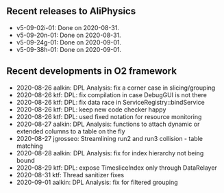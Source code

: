 ## Recent releases to AliPhysics
- v5-09-02i-01: Done on 2020-08-31.
- v5-09-20n-01: Done on 2020-08-31.
- v5-09-24g-01: Done on 2020-09-01.
- v5-09-38h-01: Done on 2020-09-01.
## Recent developments in O2 framework
- 2020-08-26 aalkin: DPL Analysis: fix a corner case in slicing/grouping
- 2020-08-26 ktf: DPL: fix compilation in case DebugGUI is not there
- 2020-08-26 ktf: DPL: fix data race in ServiceRegistry::bindService
- 2020-08-26 ktf: DPL: keep new code checker happy
- 2020-08-26 ktf: DPL: used fixed notation for resource monitoring
- 2020-08-27 aalkin: DPL Analysis: functions to attach dynamic or extended columns to a table on the fly
- 2020-08-27 jgrosseo: Streamlining run2 and run3 collision - table matching
- 2020-08-28 aalkin: DPL Analysis: fix for index hierarchy not being bound
- 2020-08-29 ktf: DPL: expose TimesliceIndex only through DataRelayer
- 2020-08-31 ktf: Thread sanitizer fixes
- 2020-09-01 aalkin: DPL Analysis: fix for filtered grouping
